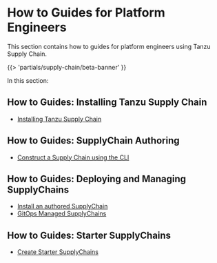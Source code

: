 # How to Guides for Platform Engineers

This section contains how to guides for platform engineers using Tanzu Supply Chain.

{{> 'partials/supply-chain/beta-banner' }}

In this section:

## How to Guides: Installing Tanzu Supply Chain

- [Installing Tanzu Supply Chain](./installing-supply-chain/about.hbs.md)

## How to Guides: SupplyChain Authoring

- [Construct a Supply Chain using the CLI](./supply-chain-authoring/construct-with-cli.hbs.md)

## How to Guides: Deploying and Managing SupplyChains

- [Install an authored SupplyChain](./deploying-supply-chains/install.hbs.md)
- [GitOps Managed SupplyChains](./deploying-supply-chains/gitops-managed.hbs.md)

## How to Guides: Starter SupplyChains

- [Create Starter SupplyChains](./starter-supply-chains.hbs.md)